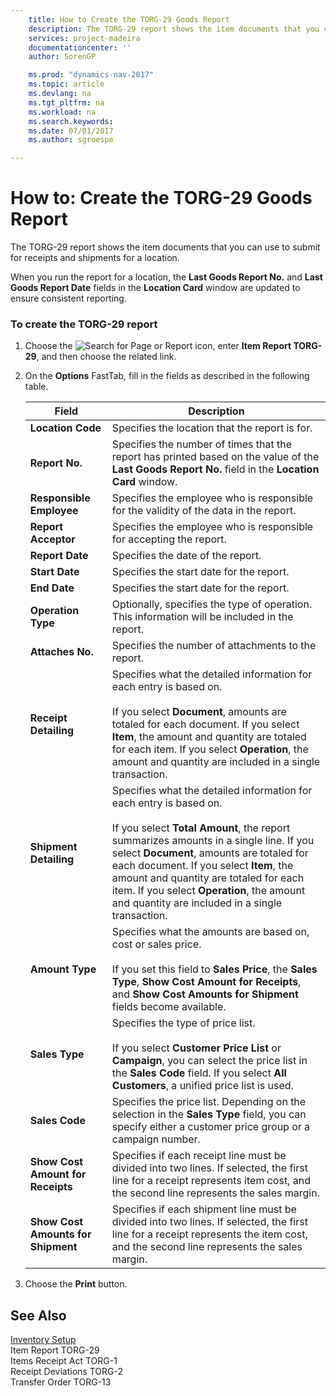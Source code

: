 ```yaml
---
    title: How to Create the TORG-29 Goods Report 
    description: The TORG-29 report shows the item documents that you can use to submit for receipts and shipments for a location.
    services: project-madeira
    documentationcenter: ''
    author: SorenGP

    ms.prod: "dynamics-nav-2017"
    ms.topic: article
    ms.devlang: na
    ms.tgt_pltfrm: na
    ms.workload: na
    ms.search.keywords:
    ms.date: 07/01/2017
    ms.author: sgroespe

---
```

# How to: Create the TORG-29 Goods Report
The TORG-29 report shows the item documents that you can use to submit for receipts and shipments for a location.  
  
 When you run the report for a location, the **Last Goods Report No.** and **Last Goods Report Date** fields in the **Location Card** window are updated to ensure consistent reporting.  
  
### To create the TORG-29 report  
  
1.  Choose the ![Search for Page or Report](media/ui-search/search_small.png "Search for Page or Report icon") icon, enter **Item Report TORG-29**, and then choose the related link.  
  
2.  On the **Options** FastTab, fill in the fields as described in the following table.  
  
    |Field|Description|  
    |---------------------------------|---------------------------------------|  
    |**Location Code**|Specifies the location that the report is for.|  
    |**Report No.**|Specifies the number of times that the report has printed based on the value of the **Last Goods Report No.** field in the **Location Card** window.|  
    |**Responsible Employee**|Specifies the employee who is responsible for the validity of the data in the report.|  
    |**Report Acceptor**|Specifies the employee who is responsible for accepting the report.|  
    |**Report Date**|Specifies the date of the report.|  
    |**Start Date**|Specifies the start date for the report.|  
    |**End Date**|Specifies the start date for the report.|  
    |**Operation Type**|Optionally, specifies the type of operation. This information will be included in the report.|  
    |**Attaches No.**|Specifies the number of attachments to the report.|  
    |**Receipt Detailing**|Specifies what the detailed information for each entry is based on.<br /><br /> If you select **Document**, amounts are totaled for each document. If you select **Item**, the amount and quantity are totaled for each item. If you select **Operation**, the amount and quantity are included in a single transaction.|  
    |**Shipment Detailing**|Specifies what the detailed information for each entry is based on.<br /><br /> If you select **Total Amount**, the report summarizes amounts in a single line. If you select **Document**, amounts are totaled for each document. If you select **Item**, the amount and quantity are totaled for each item. If you select **Operation**, the amount and quantity are included in a single transaction.|  
    |**Amount Type**|Specifies what the amounts are based on, cost or sales price.<br /><br /> If you set this field to **Sales Price**, the **Sales Type**, **Show Cost Amount for Receipts**, and **Show Cost Amounts for Shipment** fields become available.|  
    |**Sales Type**|Specifies the type of price list.<br /><br /> If you select **Customer Price List**  or **Campaign**, you can select the price list in the **Sales Code** field. If you select **All Customers**, a unified price list is used.|  
    |**Sales Code**|Specifies the price list. Depending on the selection in the **Sales Type** field, you can specify either a customer price group or a campaign number.|  
    |**Show Cost Amount for Receipts**|Specifies if each receipt line must be divided into two lines. If selected, the first line for a receipt represents item cost, and the second line represents the sales margin.|  
    |**Show Cost Amounts for Shipment**|Specifies if each shipment line must be divided into two lines. If selected, the first line for a receipt represents the item cost, and the second line represents the sales margin.|  
  
3.  Choose the **Print** button.  
  
## See Also  
 [Inventory Setup](inventory-setup.md)   
 Item Report TORG-29   
 Items Receipt Act TORG-1   
 Receipt Deviations TORG-2   
 Transfer Order TORG-13